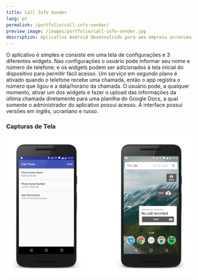 ```yaml
---
title: Call Info Sender
lang: pt
permalink: /portfolio/call-info-sender/
preview_image: /images/portfolio/call-info-sender.jpg
description: Aplicativo Android desenvolvido para uma empresa ucraniana que necessitava registrar a última chamada recebida e enviar para uma planilha no Google Docs.
---
```

O aplicativo é simples e consiste em uma tela de configurações e 3 diferentes widgets. Nas configurações o usuário pode informar seu nome e número de telefone; e os widgets podem ser adicionados à tela inicial do dispositivo para permitir fácil acesso. Um serviço em segundo plano é ativado quando o telefone recebe uma chamada, então o app registra o número que ligou e a data/horário da chamada. O usuário pode, a qualquer momento, ativar um dos widgets e fazer o upload das informações da última chamada diretamente para uma planilha do Google Docs, a qual somente o administrador do aplicativo possui acesso. A interface possui versões em inglês, ucraniano e russo.

### Capturas de Tela
![Captura de tela do aplicativo](/images/portfolio/call-info-sender.png)